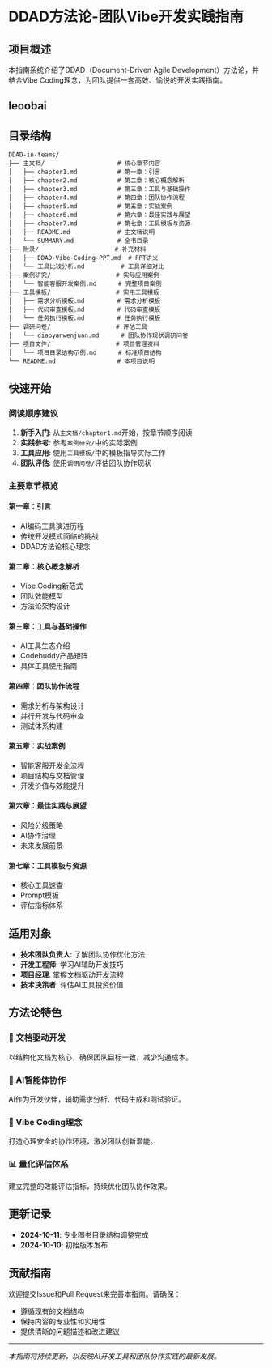 # DDAD方法论-团队Vibe开发实践指南

## 项目概述

本指南系统介绍了DDAD（Document-Driven Agile Development）方法论，并结合Vibe Coding理念，为团队提供一套高效、愉悦的开发实践指南。

## leoobai

## 目录结构

```
DDAD-in-teams/
├── 主文档/                    # 核心章节内容
│   ├── chapter1.md           # 第一章：引言
│   ├── chapter2.md           # 第二章：核心概念解析
│   ├── chapter3.md           # 第三章：工具与基础操作
│   ├── chapter4.md           # 第四章：团队协作流程
│   ├── chapter5.md           # 第五章：实战案例
│   ├── chapter6.md           # 第六章：最佳实践与展望
│   ├── chapter7.md           # 第七章：工具模板与资源
│   ├── README.md             # 主文档说明
│   └── SUMMARY.md            # 全书目录
├── 附录/                     # 补充材料
│   ├── DDAD-Vibe-Coding-PPT.md  # PPT讲义
│   └── 工具比较分析.md          # 工具详细对比
├── 案例研究/                  # 实际应用案例
│   └── 智能客服开发案例.md      # 完整项目案例
├── 工具模板/                  # 实用工具模板
│   ├── 需求分析模板.md         # 需求分析模板
│   ├── 代码审查模板.md         # 代码审查模板
│   └── 任务执行模板.md         # 任务执行模板
├── 调研问卷/                  # 评估工具
│   └── diaoyanwenjuan.md      # 团队协作现状调研问卷
├── 项目文件/                  # 项目管理资料
│   └── 项目目录结构示例.md      # 标准项目结构
└── README.md                 # 本项目说明
```

## 快速开始

### 阅读顺序建议
1. **新手入门**: 从`主文档/chapter1.md`开始，按章节顺序阅读
2. **实践参考**: 参考`案例研究/`中的实际案例
3. **工具应用**: 使用`工具模板/`中的模板指导实际工作
4. **团队评估**: 使用`调研问卷/`评估团队协作现状

### 主要章节概览

#### 第一章：引言
- AI编码工具演进历程
- 传统开发模式面临的挑战
- DDAD方法论核心理念

#### 第二章：核心概念解析
- Vibe Coding新范式
- 团队效能模型
- 方法论架构设计

#### 第三章：工具与基础操作
- AI工具生态介绍
- Codebuddy产品矩阵
- 具体工具使用指南

#### 第四章：团队协作流程
- 需求分析与架构设计
- 并行开发与代码审查
- 测试体系构建

#### 第五章：实战案例
- 智能客服开发全流程
- 项目结构与文档管理
- 开发价值与效能提升

#### 第六章：最佳实践与展望
- 风险分级策略
- AI协作治理
- 未来发展前景

#### 第七章：工具模板与资源
- 核心工具速查
- Prompt模板
- 评估指标体系

## 适用对象

- **技术团队负责人**: 了解团队协作优化方法
- **开发工程师**: 学习AI辅助开发技巧
- **项目经理**: 掌握文档驱动开发流程
- **技术决策者**: 评估AI工具投资价值

## 方法论特色

### 🚀 文档驱动开发
以结构化文档为核心，确保团队目标一致，减少沟通成本。

### 🤖 AI智能体协作
AI作为开发伙伴，辅助需求分析、代码生成和测试验证。

### 👥 Vibe Coding理念
打造心理安全的协作环境，激发团队创新潜能。

### 📊 量化评估体系
建立完整的效能评估指标，持续优化团队协作效果。

## 更新记录

- **2024-10-11**: 专业图书目录结构调整完成
- **2024-10-10**: 初始版本发布

## 贡献指南

欢迎提交Issue和Pull Request来完善本指南。请确保：
- 遵循现有的文档结构
- 保持内容的专业性和实用性
- 提供清晰的问题描述和改进建议

---

*本指南将持续更新，以反映AI开发工具和团队协作实践的最新发展。*
